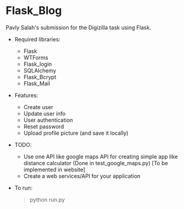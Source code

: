 # Flask_Blog

Pavly Salah's submission for the Digizilla task using Flask.

- Required libraries:
    - Flask
    - WTForms
    - Flask_login
    - SQLAlchemy
    - Flask_Bcrypt
    - Flask_Mail

- Features:
    - Create user
    - Update user info
    - User authentication
    - Reset password
    - Upload profile picture (and save it locally)

- TODO:
    - Use one API like google maps API for creating simple app like distance calculator    (Done in test_google_maps.py) [To be implemented in website]
    - Create a web services/API for your application
    
- To run:
  > python run.py
